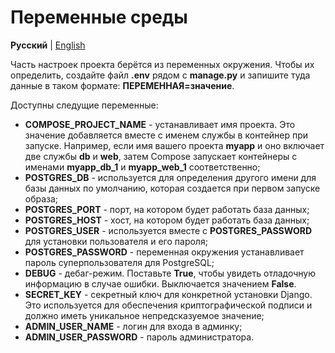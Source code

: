 # Переменные среды

**Русский** | [English](../en/enviroment.md)

Часть настроек проекта берётся из переменных окружения. 
Чтобы их определить, создайте файл **.env** рядом с **manage.py** и запишите туда данные в таком формате: **ПЕРЕМЕННАЯ=значение**.

Доступны следущие переменные:

- **COMPOSE_PROJECT_NAME** - устанавливает имя проекта. Это значение добавляется вместе с именем службы в контейнер при запуске.
Например, если имя вашего проекта **myapp** и оно включает две службы **db** и **web**,
затем Compose запускает контейнеры с именами **myapp_db_1** и **myapp_web_1** соответственно;
- **POSTGRES_DB** - используется для определения другого имени для базы данных по умолчанию, которая создается при первом запуске образа;
- **POSTGRES_PORT** - порт, на котором будет работать база данных;
- **POSTGRES_HOST** - хост, на котором будет работать база данных;
- **POSTGRES_USER** - используется вместе с **POSTGRES_PASSWORD** для установки пользователя и его пароля;
- **POSTGRES_PASSWORD** - переменная окружения устанавливает пароль суперпользователя для PostgreSQL;
- **DEBUG** - дебаг-режим. Поставьте **True**, чтобы увидеть отладочную информацию в случае ошибки. Выключается значением **False**.
- **SECRET_KEY** - секретный ключ для конкретной установки Django.
Это используется для обеспечения криптографической подписи и должно иметь уникальное непредсказуемое значение;
- **ADMIN_USER_NAME** - логин для входа в админку;
- **ADMIN_USER_PASSWORD** - пароль администратора.